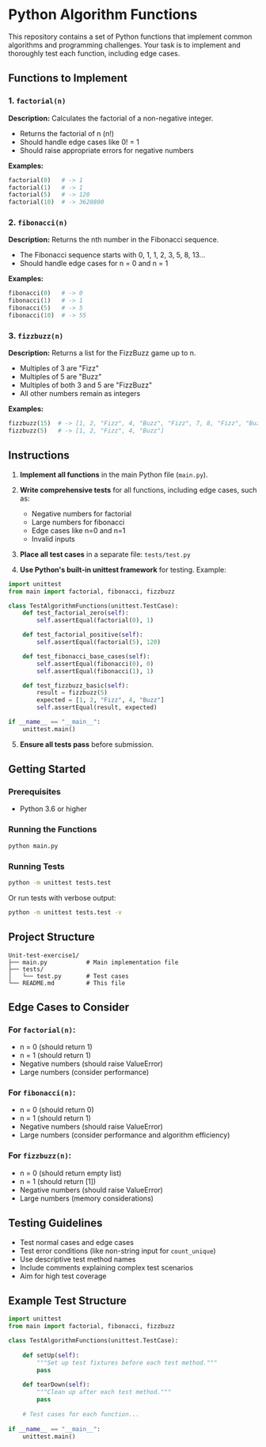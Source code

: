 # Python Algorithm Functions

This repository contains a set of Python functions that implement common algorithms and programming challenges. Your task is to implement and thoroughly test each function, including edge cases.

## Functions to Implement

### 1. `factorial(n)`
**Description:** Calculates the factorial of a non-negative integer.

- Returns the factorial of n (n!)
- Should handle edge cases like 0! = 1
- Should raise appropriate errors for negative numbers

**Examples:**
```python
factorial(0)   # -> 1
factorial(1)   # -> 1
factorial(5)   # -> 120
factorial(10)  # -> 3628800
```

### 2. `fibonacci(n)`
**Description:** Returns the nth number in the Fibonacci sequence.

- The Fibonacci sequence starts with 0, 1, 1, 2, 3, 5, 8, 13...
- Should handle edge cases for n = 0 and n = 1

**Examples:**
```python
fibonacci(0)   # -> 0
fibonacci(1)   # -> 1
fibonacci(5)   # -> 5
fibonacci(10)  # -> 55
```

### 3. `fizzbuzz(n)`
**Description:** Returns a list for the FizzBuzz game up to n.

- Multiples of 3 are "Fizz"
- Multiples of 5 are "Buzz"
- Multiples of both 3 and 5 are "FizzBuzz"
- All other numbers remain as integers

**Examples:**
```python
fizzbuzz(15)  # -> [1, 2, "Fizz", 4, "Buzz", "Fizz", 7, 8, "Fizz", "Buzz", 11, "Fizz", 13, 14, "FizzBuzz"]
fizzbuzz(5)   # -> [1, 2, "Fizz", 4, "Buzz"]
```

## Instructions

1. **Implement all functions** in the main Python file (`main.py`).

2. **Write comprehensive tests** for all functions, including edge cases, such as:
   - Negative numbers for factorial
   - Large numbers for fibonacci
   - Edge cases like n=0 and n=1
   - Invalid inputs

3. **Place all test cases** in a separate file: `tests/test.py`

4. **Use Python's built-in unittest framework** for testing. Example:

```python
import unittest
from main import factorial, fibonacci, fizzbuzz

class TestAlgorithmFunctions(unittest.TestCase):
    def test_factorial_zero(self):
        self.assertEqual(factorial(0), 1)

    def test_factorial_positive(self):
        self.assertEqual(factorial(5), 120)

    def test_fibonacci_base_cases(self):
        self.assertEqual(fibonacci(0), 0)
        self.assertEqual(fibonacci(1), 1)

    def test_fizzbuzz_basic(self):
        result = fizzbuzz(5)
        expected = [1, 2, "Fizz", 4, "Buzz"]
        self.assertEqual(result, expected)

if __name__ == "__main__":
    unittest.main()
```

5. **Ensure all tests pass** before submission.

## Getting Started

### Prerequisites

- Python 3.6 or higher

### Running the Functions

```bash
python main.py
```

### Running Tests

```bash
python -m unittest tests.test
```

Or run tests with verbose output:

```bash
python -m unittest tests.test -v
```

## Project Structure

```text
Unit-test-exercise1/
├── main.py           # Main implementation file
├── tests/
│   └── test.py       # Test cases
└── README.md         # This file
```

## Edge Cases to Consider

### For `factorial(n)`:

- n = 0 (should return 1)
- n = 1 (should return 1)
- Negative numbers (should raise ValueError)
- Large numbers (consider performance)

### For `fibonacci(n)`:

- n = 0 (should return 0)
- n = 1 (should return 1)
- Negative numbers (should raise ValueError)
- Large numbers (consider performance and algorithm efficiency)

### For `fizzbuzz(n)`:

- n = 0 (should return empty list)
- n = 1 (should return [1])
- Negative numbers (should raise ValueError)
- Large numbers (memory considerations)

## Testing Guidelines

- Test normal cases and edge cases
- Test error conditions (like non-string input for `count_unique`)
- Use descriptive test method names
- Include comments explaining complex test scenarios
- Aim for high test coverage

## Example Test Structure

```python
import unittest
from main import factorial, fibonacci, fizzbuzz

class TestAlgorithmFunctions(unittest.TestCase):
    
    def setUp(self):
        """Set up test fixtures before each test method."""
        pass
    
    def tearDown(self):
        """Clean up after each test method."""
        pass
    
    # Test cases for each function...
    
if __name__ == "__main__":
    unittest.main()
```